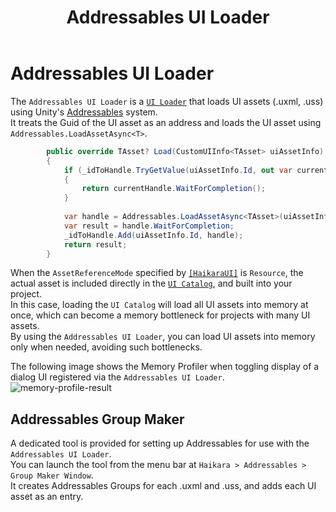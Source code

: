 ﻿---
title: Addressables UI Loader
---

# Addressables UI Loader

The `Addressables UI Loader` is a [`UI Loader`](../source-generation/ui-catalog.md#ui-loader) that loads UI assets (.uxml, .uss) using Unity's [Addressables](https://docs.unity3d.com/ja/Packages/com.unity.addressables@1.20/manual/index.html) system.  
It treats the Guid of the UI asset as an address and loads the UI asset using `Addressables.LoadAssetAsync<T>`.

```csharp
        public override TAsset? Load(CustomUIInfo<TAsset> uiAssetInfo)
        {
            if (_idToHandle.TryGetValue(uiAssetInfo.Id, out var currentHandle))
            {
                return currentHandle.WaitForCompletion();
            }
            
            var handle = Addressables.LoadAssetAsync<TAsset>(uiAssetInfo.Id);
            var result = handle.WaitForCompletion;
            _idToHandle.Add(uiAssetInfo.Id, handle);
            return result;
        }
```

When the `AssetReferenceMode` specified by [`[HaikaraUI]`](../source-generation/haikara-ui-attribute.md#haikaraui-attribute) is `Resource`, the actual asset is included directly in the [`UI Catalog`](../source-generation/ui-catalog.md), and built into your project.  
In this case, loading the `UI Catalog` will load all UI assets into memory at once, which can become a memory bottleneck for projects with many UI assets.  
By using the `Addressables UI Loader`, you can load UI assets into memory only when needed, avoiding such bottlenecks.

The following image shows the Memory Profiler when toggling display of a dialog UI registered via the `Addressables UI Loader`.  
![memory-profile-result](/assets/guide/addressables-support/memory-profile-result.png)

## Addressables Group Maker

A dedicated tool is provided for setting up Addressables for use with the `Addressables UI Loader`.  
You can launch the tool from the menu bar at `Haikara > Addressables > Group Maker Window`.  
It creates Addressables Groups for each .uxml and .uss, and adds each UI asset as an entry.
